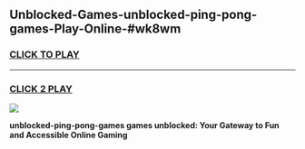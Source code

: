
## Unblocked-Games-unblocked-ping-pong-games-Play-Online-#wk8wm
<h3>
<a href="https://premium.freeplayer.one?title=unblocked-ping-pong-games&ref=27F">CLICK TO PLAY</a></h3>
<hr>

<h3>
<a href="https://premium.freeplayer.one?title=unblocked-ping-pong-games&ref=27F">CLICK 2 PLAY</a>
  
</h3>

<a href="https://premium.freeplayer.one?title=unblocked-ping-pong-games&ref=27F"><img src="https://clearcache.store/games.png"></a>


**unblocked-ping-pong-games games unblocked: Your Gateway to Fun and Accessible Online Gaming**
